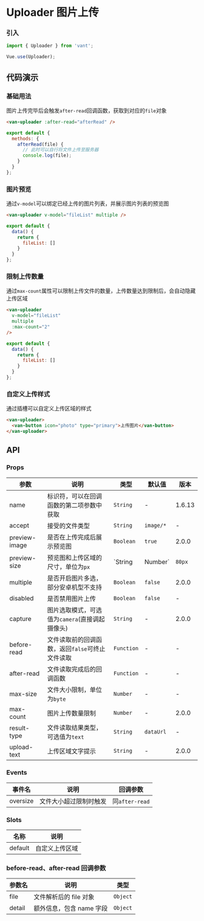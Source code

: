 # Uploader 图片上传

### 引入

``` javascript
import { Uploader } from 'vant';

Vue.use(Uploader);
```

## 代码演示

### 基础用法

图片上传完毕后会触发`after-read`回调函数，获取到对应的`file`对象

```html
<van-uploader :after-read="afterRead" />
```

```javascript
export default {
  methods: {
    afterRead(file) {
      // 此时可以自行将文件上传至服务器
      console.log(file);
    }
  }
};
```

### 图片预览

通过`v-model`可以绑定已经上传的图片列表，并展示图片列表的预览图

```html
<van-uploader v-model="fileList" multiple />
```

```javascript
export default {
  data() {
    return {
      fileList: []
    }
  }
};
```

### 限制上传数量

通过`max-count`属性可以限制上传文件的数量，上传数量达到限制后，会自动隐藏上传区域

```html
<van-uploader
  v-model="fileList"
  multiple
  :max-count="2"
/>
```

```javascript
export default {
  data() {
    return {
      fileList: []
    }
  }
};
```

### 自定义上传样式

通过插槽可以自定义上传区域的样式

```html
<van-uploader>
  <van-button icon="photo" type="primary">上传图片</van-button>
</van-uploader>
```

## API

### Props

| 参数 | 说明 | 类型 | 默认值 | 版本 |
|------|------|------|------|------|
| name | 标识符，可以在回调函数的第二项参数中获取 | `String` | - | 1.6.13 |
| accept | 接受的文件类型 | `String` | `image/*` | - |
| preview-image | 是否在上传完成后展示预览图 | `Boolean` | `true` | 2.0.0 |
| preview-size | 预览图和上传区域的尺寸，单位为`px` | `String | Number` | `80px` | 2.0.0 |
| multiple | 是否开启图片多选，部分安卓机型不支持 | `Boolean` | `false` | 2.0.0 |
| disabled | 是否禁用图片上传 | `Boolean` | `false` | - |
| capture | 图片选取模式，可选值为`camera`(直接调起摄像头) | `String` | - | 2.0.0 |
| before-read | 文件读取前的回调函数，返回`false`可终止文件读取 | `Function` | - | - |
| after-read | 文件读取完成后的回调函数 | `Function` | - | - |
| max-size | 文件大小限制，单位为`byte` | `Number` | - | - |
| max-count | 图片上传数量限制 | `Number` | - | 2.0.0 |
| result-type | 文件读取结果类型，可选值为`text` | `String` | `dataUrl` | - |
| upload-text | 上传区域文字提示 | `String` | - | 2.0.0 |

### Events

| 事件名 | 说明 | 回调参数 |
|------|------|------|
| oversize | 文件大小超过限制时触发 | 同`after-read` |

### Slots

| 名称 | 说明 |
|------|------|
| default | 自定义上传区域 |

### before-read、after-read 回调参数

| 参数名 | 说明 | 类型 |
|------|------|------|
| file | 文件解析后的 file 对象 | `Object` |
| detail | 额外信息，包含 name 字段 | `Object` |
